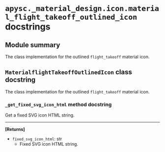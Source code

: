 # `apysc._material_design.icon.material_flight_takeoff_outlined_icon` docstrings

## Module summary

The class implementation for the outlined `flight_takeoff` material icon.

## `MaterialflightTakeoffOutlinedIcon` class docstring

The class implementation for the outlined `flight_takeoff` material icon.

### `_get_fixed_svg_icon_html` method docstring

Get a fixed SVG icon HTML string.<hr>

**[Returns]**

- `fixed_svg_icon_html`: str
  - Fixed SVG icon HTML string.